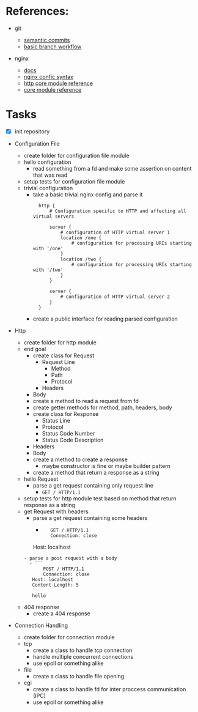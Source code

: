 # References:

- git
  - [semantic commits](https://gist.github.com/joshbuchea/6f47e86d2510bce28f8e7f42ae84c716)
  - [basic branch workflow](https://br.eheidi.dev/git-github/04-branch-e-pull-request/)

- nginx
  - [docs](https://nginx.org/en/docs/) 
  - [nginx confic syntax](https://docs.nginx.com/nginx/admin-guide/basic-functionality/managing-configuration-files/)
  - [http core module reference](https://nginx.org/en/docs/http/ngx_http_core_module.html)
  - [core module reference](https://nginx.org/en/docs/ngx_core_module.html)

# Tasks

- [X] init repository

- Configuration File
  - create folder for configuration file module
  - hello configuration
    - read something from a fd and make some assertion on content that was read
  - setup tests for configuration file module
  - trivial configuration
    - take a basic trivial nginx config and parse it
      ```
		http {
		    # Configuration specific to HTTP and affecting all virtual servers
		
		    server {
		        # configuration of HTTP virtual server 1
		        location /one {
		            # configuration for processing URIs starting with '/one'
		        }
		        location /two {
		            # configuration for processing URIs starting with '/two'
		        }
		    }
		
		    server {
		        # configuration of HTTP virtual server 2
		    }
		}
      ```
    - create a public interface for reading parsed configuration 

- Http
  - create folder for http module
  - end goal
    - create class for Request
    	- Request Line
    	  - Method
    	  - Path
    	  - Protocol
    	- Headers
  	- Body
  	- create a method to read a request from fd
  	- create getter methods for method, path, headers, body
    - create class for Response
    	- Status Line
  	  - Protocol
  	  - Status Code Number
	  - Status Code Description
  	- Headers
  	- Body
	- create a method to create a response
	  - maybe constructor is fine or maybe builder pattern 
	- create a method that return a response as a string
  - hello Request
    - parse a get request containing only request line
      - `GET / HTTP/1.1`
  - setup tests for http module
    test based on method that return response as a string
  - get Request with headers
    - parse a get request containing some headers
      - ```
           GET / HTTP/1.1
           Connection: close
	   Host: localhost
	```
    - parse a post request with a body
      - ```
           POST / HTTP/1.1
           Connection: close
	   Host: localhost
	   Content-Length: 5

	   hello
	```
  - 404 response
    - create a 404 response

- Connection Handling
  - create folder for connection module
  - tcp 
    - create a class to handle tcp connection
    - handle multiple concurrent connections
    - use epoll or something alike
  - file
    - create a class to handle file opening
  - cgi
    - create a class to handle fd for inter proccess communication (IPC)
    - use epoll or something alike

